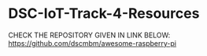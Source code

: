 # DSC-IoT-Track-4-Resources
CHECK THE REPOSITORY GIVEN IN LINK BELOW:
https://github.com/dscmbm/awesome-raspberry-pi
